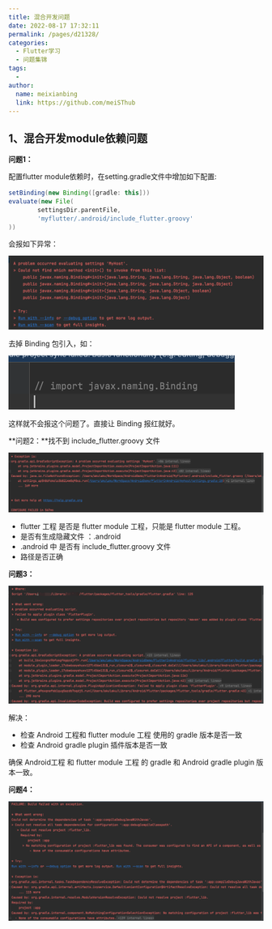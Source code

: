 ```yaml
---
title: 混合开发问题
date: 2022-08-17 17:32:11
permalink: /pages/d21328/
categories:
  - Flutter学习
  - 问题集锦
tags:
  - 
author: 
  name: meixianbing
  link: https://github.com/meiSThub
---
```

## 1、混合开发module依赖问题

**问题1：**

配置flutter module依赖时，在setting.gradle文件中增加如下配置:

```groovy
setBinding(new Binding([gradle: this]))
evaluate(new File(
        settingsDir.parentFile,
        'myflutter/.android/include_flutter.groovy'
))
```

会报如下异常：

![image-20220817173249176](https://raw.githubusercontent.com/meiSThub/BlogImage/master/2022image-20220817173249176.png)

去掉 Binding 包引入，如：

![image-20220817173452398](https://raw.githubusercontent.com/meiSThub/BlogImage/master/2022image-20220817173452398.png)

这样就不会报这个问题了。直接让 Binding 报红就好。



**问题2：**找不到 include_flutter.groovy 文件

![image-20220817173626069](https://raw.githubusercontent.com/meiSThub/BlogImage/master/2022image-20220817173626069.png)

* flutter 工程 是否是 flutter module 工程，只能是 flutter module 工程。
* 是否有生成隐藏文件 ：.android
* .android 中 是否有 include_flutter.groovy 文件
* 路径是否正确

**问题3：**

![image-20220818111909038](https://raw.githubusercontent.com/meiSThub/BlogImage/master/2022image-20220818111909038.png)

解决：

* 检查 Android 工程和 flutter module 工程 使用的 gradle 版本是否一致
* 检查 Android gradle plugin 插件版本是否一致

确保 Android工程 和 flutter module 工程 的 gradle 和 Android gradle plugin 版本一致。

**问题4：**

![image-20220818115643146](https://raw.githubusercontent.com/meiSThub/BlogImage/master/2022image-20220818115643146.png)